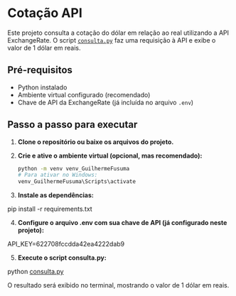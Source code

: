 # Cotação API

Este projeto consulta a cotação do dólar em relação ao real utilizando a API ExchangeRate. O script [`consulta.py`](consulta.py) faz uma requisição à API e exibe o valor de 1 dólar em reais.

## Pré-requisitos

- Python instalado
- Ambiente virtual configurado (recomendado)
- Chave de API da ExchangeRate (já incluída no arquivo `.env`)

## Passo a passo para executar

1. **Clone o repositório ou baixe os arquivos do projeto.**

2. **Crie e ative o ambiente virtual (opcional, mas recomendado):**
   ```sh
   python -m venv venv_GuilhermeFusuma
   # Para ativar no Windows:
   venv_GuilhermeFusuma\Scripts\activate

3. **Instale as dependências:**

pip install -r requirements.txt

4. **Configure o arquivo .env com sua chave de API (já configurado neste projeto):**

API_KEY=622708fccdda42ea4222dab9

5. **Execute o script consulta.py:**

python [consulta.py](http://_vscodecontentref_/0)

O resultado será exibido no terminal, mostrando o valor de 1 dólar em reais.

